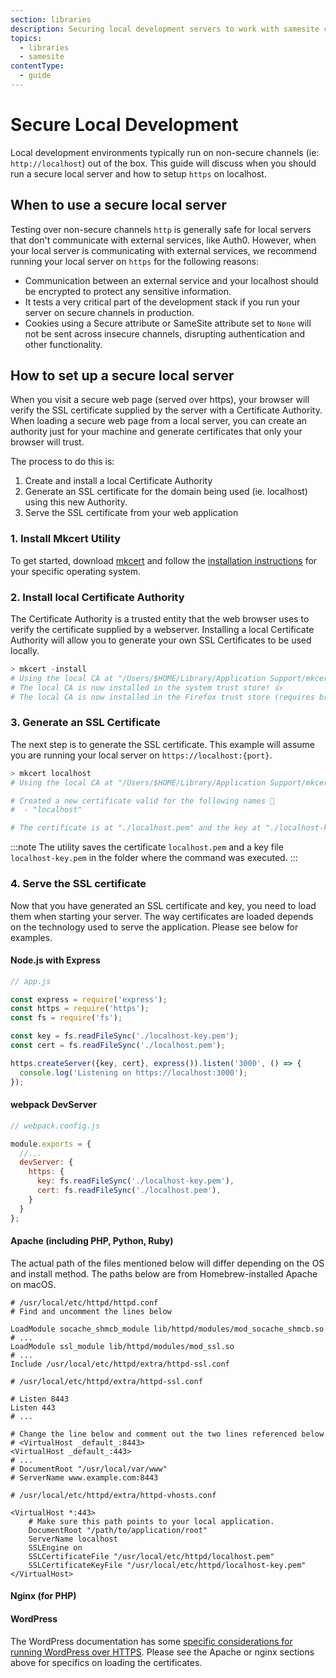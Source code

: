 ```yaml
---
section: libraries
description: Securing local development servers to work with samesite cookies
topics:
  - libraries
  - samesite
contentType:
  - guide
---
```


# Secure Local Development
Local development environments typically run on non-secure channels (ie: `http://localhost`) out of the box.  This guide will discuss when you should run a secure local server and how to setup `https` on localhost.

## When to use a secure local server
Testing over non-secure channels `http` is generally safe for local servers that don't communicate with external services, like Auth0.  However, when your local server is communicating with external services, we recommend running your local server on `https` for the following reasons:

- Communication between an external service and your localhost should be encrypted to protect any sensitive information.
- It tests a very critical part of the development stack if you run your server on secure channels in production.
- Cookies using a Secure attribute or SameSite attribute set to `None` will not be sent across insecure channels, disrupting authentication and other functionality.

## How to set up a secure local server
When you visit a secure web page (served over https), your browser will verify the SSL certificate supplied by the server with a Certificate Authority. When loading a secure web page from a local server, you can create an authority just for your machine and generate certificates that only your browser will trust.

The process to do this is:

1. Create and install a local Certificate Authority
2. Generate an SSL certificate for the domain being used (ie. localhost) using this new Authority.
3. Serve the SSL certificate from your web application

### 1. Install Mkcert Utility
To get started, download [mkcert](https://github.com/FiloSottile/mkcert) and follow the [installation instructions](https://github.com/FiloSottile/mkcert#installation) for your specific operating system.

### 2. Install local Certificate Authority
The Certificate Authority is a trusted entity that the web browser uses to verify the certificate supplied by a webserver.  Installing a local Certificate Authority will allow you to generate your own SSL Certificates to be used locally.

```powershell
> mkcert -install
# Using the local CA at "/Users/$HOME/Library/Application Support/mkcert" ✨
# The local CA is now installed in the system trust store! 👍
# The local CA is now installed in the Firefox trust store (requires browser restart)! 🦊
```

### 3. Generate an SSL Certificate
The next step is to generate the SSL certificate. This example will assume you are running your local server on `https://localhost:{port}`.

```powershell
> mkcert localhost
# Using the local CA at "/Users/$HOME/Library/Application Support/mkcert" ✨

# Created a new certificate valid for the following names 📜
#  - "localhost"

# The certificate is at "./localhost.pem" and the key at "./localhost-key.pem" ✅
```

:::note
The utility saves the certificate `localhost.pem` and a key file `localhost-key.pem` in the folder where the command was executed.
:::

### 4. Serve the SSL certificate
Now that you have generated an SSL certificate and key, you need to load them when starting your server. The way certificates are loaded depends on the technology used to serve the application. Please see below for examples.

#### Node.js with Express

```js
// app.js

const express = require('express');
const https = require('https');
const fs = require('fs');

const key = fs.readFileSync('./localhost-key.pem');
const cert = fs.readFileSync('./localhost.pem');

https.createServer({key, cert}, express()).listen('3000', () => {
  console.log('Listening on https://localhost:3000');
});
```

#### webpack DevServer

```js
// webpack.config.js

module.exports = {
  //...
  devServer: {
    https: {
      key: fs.readFileSync('./localhost-key.pem'),
      cert: fs.readFileSync('./localhost.pem'),
    }
  }
};
```

#### Apache (including PHP, Python, Ruby)

The actual path of the files mentioned below will differ depending on the OS and install method. The paths below are from Homebrew-installed Apache on macOS.

```
# /usr/local/etc/httpd/httpd.conf
# Find and uncomment the lines below

LoadModule socache_shmcb_module lib/httpd/modules/mod_socache_shmcb.so
# ...
LoadModule ssl_module lib/httpd/modules/mod_ssl.so
# ...
Include /usr/local/etc/httpd/extra/httpd-ssl.conf
```

```
# /usr/local/etc/httpd/extra/httpd-ssl.conf

# Listen 8443
Listen 443
# ...

# Change the line below and comment out the two lines referenced below
# <VirtualHost _default_:8443>
<VirtualHost _default_:443>
# ...
# DocumentRoot "/usr/local/var/www"
# ServerName www.example.com:8443
```

```
# /usr/local/etc/httpd/extra/httpd-vhosts.conf

<VirtualHost *:443>
    # Make sure this path points to your local application.
    DocumentRoot "/path/to/application/root"
    ServerName localhost
    SSLEngine on
    SSLCertificateFile "/usr/local/etc/httpd/localhost.pem"
    SSLCertificateKeyFile "/usr/local/etc/httpd/localhost-key.pem"
</VirtualHost>
```

#### Nginx (for PHP)

#### WordPress

The WordPress documentation has some [specific considerations for running WordPress over HTTPS](https://make.wordpress.org/support/user-manual/web-publishing/https-for-wordpress/). Please see the Apache or nginx sections above for specifics on loading the certificates.

